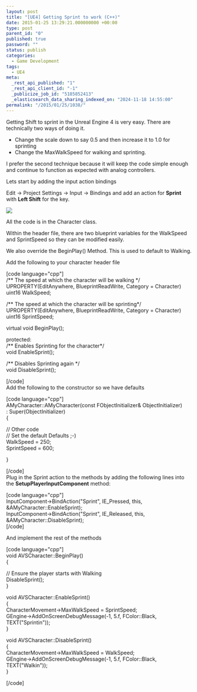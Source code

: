 ```yaml
---
layout: post
title: "[UE4] Getting Sprint to work (C++)"
date: 2015-01-25 13:29:21.000000000 +00:00
type: post
parent_id: "0"
published: true
password: ""
status: publish
categories:
  - Game Development
tags:
  - UE4
meta:
  _rest_api_published: "1"
  _rest_api_client_id: "-1"
  _publicize_job_id: "5185852413"
  _elasticsearch_data_sharing_indexed_on: "2024-11-18 14:55:00"
permalink: "/2015/01/25/1038/"
---
```


Getting Shift to sprint in the Unreal Engine 4 is very easy. There are
technically two ways of doing it.

- Change the scale down to say 0.5 and then increase it to 1.0 for sprinting
- Change the MaxWalkSpeed for walking and sprinting.

I prefer the second technique because it will keep the code simple enough and
continue to function as expected with analog controllers.

Lets start by adding the input action bindings

Edit -\> Project Settings -\> Input -\> Bindings and add an action for
**Sprint** with **Left Shift** for the key.

![](%7B%7Bsite.baseurl%7D%7D/assets/2015/01/Sprint%2520Keybinding.png)

All the code is in the Character class.

Within the header file, there are two blueprint variables for the WalkSpeed and
SprintSpeed so they can be modified easily.

We also override the BeginPlay() Method. This is used to default to Walking.

Add the following to your character header file

\[code language=\"cpp\"\]\
/\*\* The speed at which the character will be walking \*/\
UPROPERTY(EditAnywhere, BlueprintReadWrite, Category = Character)\
uint16 WalkSpeed;

/\*\* The speed at which the character will be sprinting\*/\
UPROPERTY(EditAnywhere, BlueprintReadWrite, Category = Character)\
uint16 SprintSpeed;

virtual void BeginPlay();

protected:\
/\*\* Enables Sprinting for the character\*/\
void EnableSprint();

/\*\* Disables Sprinting again \*/\
void DisableSprint();

\[/code\]\
Add the following to the constructor so we have defaults

\[code language=\"cpp\"\]\
AMyCharacter::AMyCharacter(const FObjectInitializer& ObjectInitializer)\
: Super(ObjectInitializer)\
{

// Other code\
// Set the default Defaults ;-)\
WalkSpeed = 250;\
SprintSpeed = 600;

}

\[/code\]\
Plug in the Sprint action to the methods by adding the following lines into
the **SetupPlayerInputComponent** method:

\[code language=\"cpp\"\]\
InputComponent-\>BindAction(\"Sprint\", IE_Pressed, this,
&AMyCharacter::EnableSprint);\
InputComponent-\>BindAction(\"Sprint\", IE_Released, this,
&AMyCharacter::DisableSprint);\
\[/code\]

And implement the rest of the methods

\[code language=\"cpp\"\]\
void AVSCharacter::BeginPlay()\
{

// Ensure the player starts with Walking\
DisableSprint();\
}

void AVSCharacter::EnableSprint()\
{\
CharacterMovement-\>MaxWalkSpeed = SprintSpeed;\
GEngine-\>AddOnScreenDebugMessage(-1, 5.f, FColor::Black, TEXT(\"Sprintin\"));\
}

void AVSCharacter::DisableSprint()\
{\
CharacterMovement-\>MaxWalkSpeed = WalkSpeed;\
GEngine-\>AddOnScreenDebugMessage(-1, 5.f, FColor::Black, TEXT(\"Walkin\"));\
}

\[/code\]
